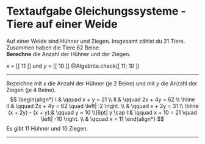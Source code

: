 <!--
version:  0.0.1
language: de


@style
main > *:not(:last-child) {
  margin-bottom: 3rem;
}

input {
    text-align: center;
}

.flex-container {
    display: flex;
    flex-wrap: wrap;
    align-items: stretch;
    gap: 20px;
}

.flex-child {
    flex: 1;
    min-width: 350px;
    margin-right: 20px;
}

@media (max-width: 400px) {
    .flex-child {
        flex: 100%;
        margin-right: 0;
    }
}
@end

formula: \carry   \textcolor{red}{\scriptsize #1}
formula: \digit   \rlap{\carry{#1}}\phantom{#2}#2
formula: \permil  \text{‰}

import: https://raw.githubusercontent.com/LiaTemplates/Tikz-Jax/main/README.md

script: https://cdn.jsdelivr.net/gh/LiaTemplates/Tikz-Jax@main/dist/index.js

import: https://raw.githubusercontent.com/liaTemplates/algebrite/master/README.md




tags: Gleichungssysteme, Sachaufgabe, leicht, niedrig, Berechnen

comment: Löse eine Sachaufgabe zu Tieren auf einer Weide mittels der Gleichungssysteme.

author: Martin Lommatzsch

-->




# Textaufgabe Gleichungssysteme - Tiere auf einer Weide


Auf einer Weide sind Hühner und Ziegen. Insgesamt zählst du 21 Tiere. Zusammen haben die Tiere 62 Beine.  
**Berechne** die Anzahl der Hühner und der Ziegen.

<!-- data-solution-button="5"-->
$x$ = [[  11  ]] und $y$ = [[  10  ]]
@Algebrite.check([ 11; 10 ])
************
Bezeichne mit $x$ die Anzahl der Hühner (je 2 Beine) und mit $y$ die Anzahl der Ziegen (je 4 Beine).
$$
\begin{align*}
I.& \qquad x + y = 21 \\
II.& \qquad 2x + 4y = 62 \\ \hline
II.& \qquad 2x + 4y = 62 \quad \left| :2 \right. \\
& \qquad x + 2y = 31 \\ \hline
(x + 2y) - (x + y):& \qquad y = 10 \\[6pt]
y \cap I:& \qquad x + 10 = 21 \quad \left| -10 \right. \\
& \qquad x = 11
\end{align*}
$$
Es gibt 11 Hühner und 10 Ziegen.
************



